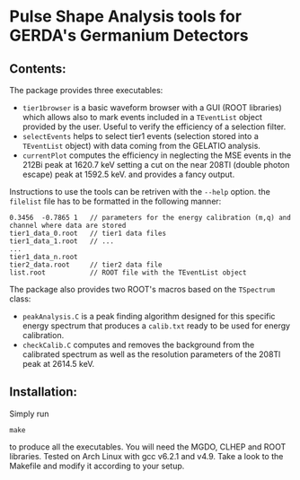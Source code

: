Pulse Shape Analysis tools for GERDA's Germanium Detectors
==========================================================

Contents:
--------

The package provides three executables: 

* `tier1browser` is a basic waveform browser with a GUI (ROOT libraries) which
allows also to mark events included in a `TEventList` object provided by the user. Useful to verify the efficiency of a
selection filter.
* `selectEvents` helps to select tier1 events (selection stored into a `TEventList` object) with data coming from the
  GELATIO analysis.
* `currentPlot` computes the efficiency in neglecting the MSE events in the 212Bi peak at 1620.7 keV setting a cut on the near 208Tl
  (double photon escape) peak at 1592.5 keV.
  and provides a fancy output.

Instructions to use the tools can be retriven with the `--help` option. the `filelist` file has to be formatted in the
following manner:

    0.3456  -0.7865 1   // parameters for the energy calibration (m,q) and channel where data are stored
    tier1_data_0.root   // tier1 data files
    tier1_data_1.root   // ...
    ...
    tier1_data_n.root
    tier2_data.root     // tier2 data file
    list.root           // ROOT file with the TEventList object

The package also provides two ROOT's macros based on the `TSpectrum` class:

* `peakAnalysis.C` is a peak finding algorithm designed for this specific energy spectrum that produces a `calib.txt`
  ready to be used for energy calibration.
* `checkCalib.C` computes and removes the background from the calibrated spectrum as well as the resolution parameters
  of the 208Tl peak at 2614.5 keV.

Installation:
------------

Simply run

    make

to produce all the executables. You will need the MGDO, CLHEP and  ROOT libraries. Tested on Arch Linux with gcc v6.2.1
and v4.9. Take a look to the Makefile and modify it according to your setup.
